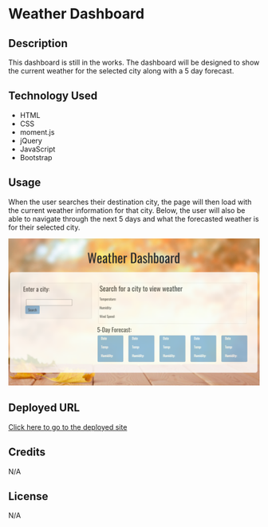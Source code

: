 # Weather Dashboard


## Description
This dashboard is still in the works. The dashboard will be designed to show the current weather for the selected city along with a 5 day forecast.


## Technology Used

* HTML
* CSS 
* moment.js
* jQuery
* JavaScript
* Bootstrap


## Usage

When the user searches their destination city, the page will then load with the current weather information for that city. Below, the user will also be able to navigate through the next 5 days and what the forecasted weather is for their selected city. 

![Weather Dashboard](./assets/images/dashboard.png)



## Deployed URL
 <a href="https://jjohnson673.github.io/vigilant-fiesta/"
  target="_blank">Click here to go to the deployed site</a>

## Credits

N/A

## License

N/A

